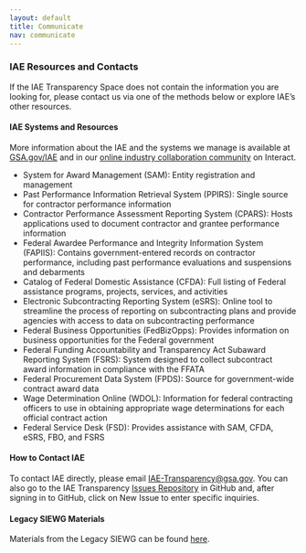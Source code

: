 ```yaml
---
layout: default
title: Communicate
nav: communicate
---
```


### IAE Resources and Contacts

If the IAE Transparency Space does not contain the information you are looking for, please contact us via one of the methods below or explore IAE’s other resources.


#### IAE Systems and Resources
More information about the IAE and the systems we manage is available at [GSA.gov/IAE](https://interact.gsa.gov/group/integrated-award-environment-iae-industry-community) and in our [online industry collaboration community](http://gsa.gov/portal/content/105036) on Interact.

 - System for Award Management (SAM): Entity registration and management
 - Past Performance Information Retrieval System (PPIRS): Single source for contractor performance information
 - Contractor Performance Assessment Reporting System (CPARS): Hosts applications used to document contractor and grantee performance information
 - Federal Awardee Performance and Integrity Information System (FAPIIS): Contains government-entered records on contractor performance, including past performance evaluations and suspensions and debarments
 - Catalog of Federal Domestic Assistance (CFDA): Full listing of Federal assistance programs, projects, services, and activities
 - Electronic Subcontracting Reporting System (eSRS): Online tool to streamline the process of reporting on subcontracting plans and provide agencies with access to data on subcontracting performance
 - Federal Business Opportunities (FedBizOpps): Provides information on business opportunities for the Federal government
 - Federal Funding Accountability and Transparency Act Subaward Reporting System (FSRS): System designed to collect subcontract award information in compliance with the FFATA
 - Federal Procurement Data System (FPDS): Source for government-wide contract award data
 - Wage Determination Online (WDOL): Information for federal contracting officers to use in obtaining appropriate wage determinations for each official contract action
 - Federal Service Desk (FSD): Provides assistance with SAM, CFDA, eSRS, FBO, and FSRS

#### How to Contact IAE

To contact IAE directly, please email <a href="mailto:IAE-Transparency@gsa.gov">IAE-Transparency@gsa.gov</a>. You can also go to the IAE Transparency [Issues Repository](https://github.com/GSA/IAE-Transparency-Space/issues) in GitHub and, after signing in to GitHub, click on New Issue to enter specific inquiries.

#### Legacy SIEWG Materials

Materials from the Legacy SIEWG can be found [here](https://github.com/GSA/IAE-Architecture/tree/master/as-is/tech-docs/SAM).

